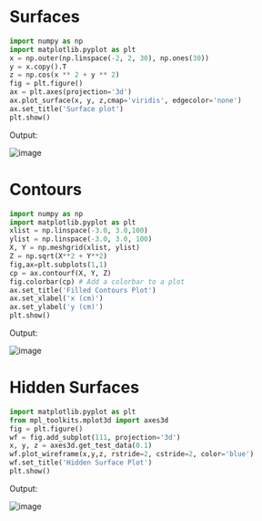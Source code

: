 # Surfaces

```py
import numpy as np 
import matplotlib.pyplot as plt 
x = np.outer(np.linspace(-2, 2, 30), np.ones(30))
y = x.copy().T
z = np.cos(x ** 2 + y ** 2)
fig = plt.figure() 
ax = plt.axes(projection='3d') 
ax.plot_surface(x, y, z,cmap='viridis', edgecolor='none')
ax.set_title('Surface plot') 
plt.show()
```

Output:

![image](https://github.com/TheYoBots/DV/assets/73843275/f25d6444-f52e-4ff4-8a97-d09e164fe380)

# Contours

```py
import numpy as np
import matplotlib.pyplot as plt
xlist = np.linspace(-3.0, 3.0,100)
ylist = np.linspace(-3.0, 3.0, 100)
X, Y = np.meshgrid(xlist, ylist)
Z = np.sqrt(X**2 + Y**2)
fig,ax=plt.subplots(1,1)
cp = ax.contourf(X, Y, Z)
fig.colorbar(cp) # Add a colorbar to a plot 
ax.set_title('Filled Contours Plot')
ax.set_xlabel('x (cm)')
ax.set_ylabel('y (cm)')
plt.show()
```
Output:

![image](https://github.com/TheYoBots/DV/assets/73843275/c7c0aaee-b1d1-4c7f-8439-5b3ed5a396e3)

# Hidden Surfaces

```py
import matplotlib.pyplot as plt 
from mpl_toolkits.mplot3d import axes3d
fig = plt.figure() 
wf = fig.add_subplot(111, projection='3d') 
x, y, z = axes3d.get_test_data(0.1)
wf.plot_wireframe(x,y,z, rstride=2, cstride=2, color='blue')
wf.set_title('Hidden Surface Plot')
plt.show()
```
Output:

![image](https://github.com/TheYoBots/DV/assets/73843275/7f27438a-0589-4088-b41f-118f1dd71de8)
